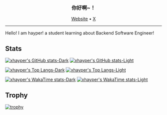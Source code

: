 <h3 align="center">
你好啊~！
</h3>

<p align="center">
  <a href="https://hayper.xyz/">Website</a> •
  <a href="https://x.com/hayper1919">X</a>
</p>

---

Hello! I am hayper! a student learning about Backend Software Engineer!

## Stats

[![xhayper's GitHub stats-Dark](https://xhayper-github-readme-stats.vercel.app/api?username=xhayper&show_icons=true&theme=dark&include_all_commits=true#gh-dark-mode-only)](https://github.com/anuraghazra/github-readme-stats#gh-dark-mode-only)
[![xhayper's GitHub stats-Light](https://xhayper-github-readme-stats.vercel.app/api?username=xhayper&show_icons=true&theme=default&include_all_commits=true#gh-light-mode-only)](https://github.com/anuraghazra/github-readme-stats#gh-light-mode-only)

[![xhayper's Top Langs-Dark](https://xhayper-github-readme-stats.vercel.app/api/top-langs/?username=xhayper&theme=dark#gh-dark-mode-only)](https://github.com/anuraghazra/github-readme-stats#gh-dark-mode-only)
[![xhayper's Top Langs-Light](https://xhayper-github-readme-stats.vercel.app/api/top-langs/?username=xhayper&theme=default#gh-light-mode-only)](https://github.com/anuraghazra/github-readme-stats#gh-light-mode-only)

[![xhayper's WakaTime stats-Dark](https://xhayper-github-readme-stats.vercel.app/api/wakatime?username=xhayper&theme=dark&langs_count=10#gh-dark-mode-only)](https://github.com/anuraghazra/github-readme-stats#gh-dark-mode-only)
[![xhayper's WakaTime stats-Light](https://xhayper-github-readme-stats.vercel.app/api/wakatime?username=xhayper&theme=default&langs_count=10#gh-light-mode-only)](https://github.com/anuraghazra/github-readme-stats#gh-light-mode-only)

## Trophy

[![trophy](https://github-profile-trophy.vercel.app/?username=xhayper&theme=discord)](https://github.com/ryo-ma/github-profile-trophy)


<!--
**xhayper/xhayper** is a ✨ _special_ ✨ repository because its `README.md` (this file) appears on your GitHub profile.

Here are some ideas to get you started:

- 🔭 I’m currently working on ...
- 🌱 I’m currently learning ...
- 👯 I’m looking to collaborate on ...
- 🤔 I’m looking for help with ...
- 💬 Ask me about ...
- 📫 How to reach me: ...
- 😄 Pronouns: ...
- ⚡ Fun fact: ...
